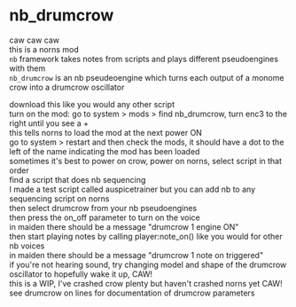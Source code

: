# nb_drumcrow  
caw caw caw  
this is a norns mod  
`nb` framework takes notes from scripts and plays different pseudoengines with them  
`nb_drumcrow` is an nb pseudeoengine which turns each output of a monome crow into a drumcrow oscillator  
  
download this like you would any other script  
turn on the mod: go to system > mods > find nb_drumcrow, turn enc3 to the right until you see a +  
this tells norns to load the mod at the next power ON  
go to system > restart and then check the mods, it should have a dot to the left of the name indicating the mod has been loaded  
sometimes it's best to power on crow, power on norns, select script in that order  
find a script that does nb sequencing  
I made a test script called auspicetrainer but you can add nb to any sequencing script on norns  
then select drumcrow from your nb pseudoengines  
then press the on_off parameter to turn on the voice  
in maiden there should be a message "drumcrow 1 engine ON"  
then start playing notes by calling player:note_on() like you would for other nb voices  
in maiden there should be a message "drumcrow 1 note on triggered"  
if you're not hearing sound, try changing model and shape of the drumcrow oscillator to hopefully wake it up, CAW!  
this is a WIP, I've crashed crow plenty but haven't crashed norns yet CAW!  
see drumcrow on lines for documentation of drumcrow parameters  